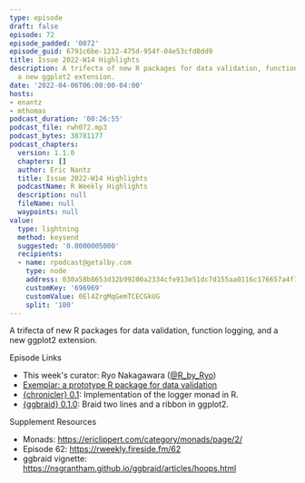 ```yaml
---
type: episode
draft: false
episode: 72
episode_padded: '0072'
episode_guid: 6791c6be-1212-475d-954f-04e53cfd0dd9
title: Issue 2022-W14 Highlights
description: A trifecta of new R packages for data validation, function logging, and
  a new ggplot2 extension.
date: '2022-04-06T06:00:00-04:00'
hosts:
- enantz
- mthomas
podcast_duration: '00:26:55'
podcast_file: rwh072.mp3
podcast_bytes: 38781177
podcast_chapters:
  version: 1.1.0
  chapters: []
  author: Eric Nantz
  title: Issue 2022-W14 Highlights
  podcastName: R Weekly Highlights
  description: null
  fileName: null
  waypoints: null
value:
  type: lightning
  method: keysend
  suggested: '0.0000005000'
  recipients:
  - name: rpodcast@getalby.com
    type: node
    address: 030a58b8653d32b99200a2334cfe913e51dc7d155aa0116c176657a4f1722677a3
    customKey: '696969'
    customValue: 0El4ZrgMqGemTCECGkUG
    split: '100'
---
```

A trifecta of new R packages for data validation, function logging, and
a new ggplot2 extension.

Episode Links

-   This week's curator: Ryo Nakagawara
    (<a href="https://twitter.com/R_by_Ryo" rel="nofollow">@R_by_Ryo</a>)
-   <a
    href="https://mdneuzerling.com/post/exemplar-a-prototype-r-package-for-data-validation/"
    rel="nofollow">Exemplar: a prototype R package for data validation</a>
-   <a href="https://www.brodrigues.co/blog/2022-04-04-chron_post/"
    rel="nofollow">{chronicler} 0.1</a>: Implementation of the logger
    monad in R.
-   <a href="https://github.com/nsgrantham/ggbraid" rel="nofollow">{ggbraid}
    0.1.0</a>: Braid two lines and a ribbon in ggplot2.

Supplement Resources

-   Monads: <a href="https://ericlippert.com/category/monads/page/2/"
    rel="nofollow">https://ericlippert.com/category/monads/page/2/</a>
-   Episode 62: <a href="https://rweekly.fireside.fm/62"
    rel="nofollow">https://rweekly.fireside.fm/62</a>
-   ggbraid vignette:
    <a href="https://nsgrantham.github.io/ggbraid/articles/hoops.html"
    rel="nofollow">https://nsgrantham.github.io/ggbraid/articles/hoops.html</a>
